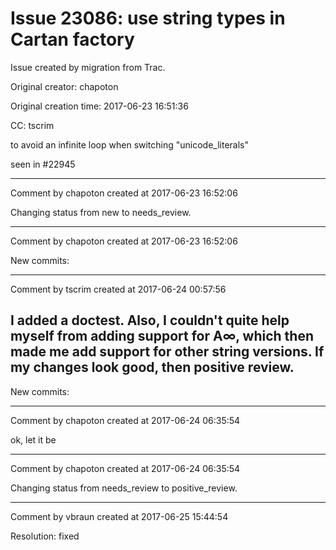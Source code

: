 # Issue 23086: use string types in Cartan factory

Issue created by migration from Trac.

Original creator: chapoton

Original creation time: 2017-06-23 16:51:36

CC:  tscrim

to avoid an infinite loop when switching "unicode_literals"

seen in #22945


---

Comment by chapoton created at 2017-06-23 16:52:06

Changing status from new to needs_review.


---

Comment by chapoton created at 2017-06-23 16:52:06

New commits:


---

Comment by tscrim created at 2017-06-24 00:57:56

I added a doctest. Also, I couldn't quite help myself from adding support for A∞, which then made me add support for other string versions. If my changes look good, then positive review.
----
New commits:


---

Comment by chapoton created at 2017-06-24 06:35:54

ok, let it be


---

Comment by chapoton created at 2017-06-24 06:35:54

Changing status from needs_review to positive_review.


---

Comment by vbraun created at 2017-06-25 15:44:54

Resolution: fixed
